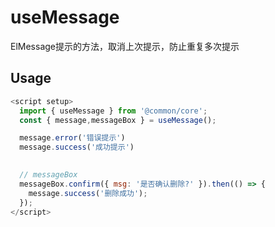 # useMessage

ElMessage提示的方法，取消上次提示，防止重复多次提示

## Usage

```js
<script setup>
  import { useMessage } from '@common/core';
  const { message,messageBox } = useMessage();

  message.error('错误提示')
  message.success('成功提示')

  
  // messageBox
  messageBox.confirm({ msg: '是否确认删除?' }).then(() => {
    message.success('删除成功');
  });
</script>
```